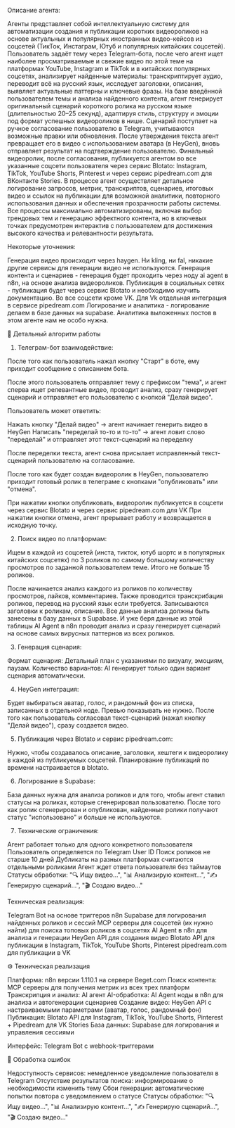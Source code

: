Описание агента:

Агенты представляет собой интеллектуальную систему для автоматизации создания и публикации коротких видеороликов на основе актуальных и популярных иностранных видео-кейсов из соцсетей (ТикТок, Инстаграм, Ютуб и популярных китайских соцсетей). Пользователь задаёт тему через Telegram-бота, после чего агент ищет наиболее просматриваемые и свежие видео по этой теме на платформах YouTube, Instagram и TikTok и в китайских популярных соцсетях, анализирует найденные материалы: транскриптирует аудио, переводит всё на русский язык, исследует заголовки, описания, выявляет актуальные паттерны и ключевые фразы.
На базе введённой пользователем темы и анализа найденного контента, агент генерирует оригинальный сценарий короткого ролика на русском языке (длительностью 20–25 секунд), адаптируя стиль, структуру и эмоции под формат успешных видеороликов в нише. Сценарий поступает на ручное согласование пользователю в Telegram, учитываются возможные правки или обновления. После утверждения текста агент превращает его в видео с использованием аватара (в HeyGen), вновь отправляет результат на подтверждение пользователю. Финальный видеоролик, после согласования, публикуется агентом во все указанные соцсети пользователя через сервис Blotato: Instagram, TikTok, YouTube Shorts, Pinterest и через сервис pipedream.com для ВКонтакте Stories.
В процессе агент осуществляет детальное логирование запросов, метрик, транскриптов, сценариев, итоговых видео и ссылок на публикации для возможной аналитики, повторного использования данных и обеспечения прозрачности работы системы. Все процессы максимально автоматизированы, включая выбор трендовых тем и генерацию эффектного контента, но в ключевых точках предусмотрен интерактив с пользователем для достижения высокого качества и релевантности результата.

Некоторые уточнения:

Генерация видео происходит через haygen. Ни kling, ни fal, никакие другие сервисы для генерации видео не используются.
Генерация контента и сценариев - генерация будет проходить через ноду ai agent в n8n, на основе анализа видеороликов.
Публикация в социальных сетях - публикация будет через сервис Blotato и необходимо изучить документацию. Во все соцсети кроме VK. Для Vk отдельная интеграция в сервисе pipedream.com
Логирование и аналитика - логирование делаем в базе данных на supabase. Аналитика выложенных постов в этом агенте нам не особо нужна.

🤖 Детальный алгоритм работы

1. Телеграм-бот взаимодействие:

После того как пользователь нажал кнопку "Старт" в боте, ему приходит сообщение с описанием бота.

После этого пользователь отправляет тему с префиксом "тема", и агент сперва ищет релевантные видео, проводит анализ, сразу генерирует сценарий и отправляет его пользователю с кнопкой "Делай видео".

Пользователь может ответить:

Нажать кнопку "Делай видео" → агент начинает генерить видео в HeyGen
Написать "переделай то-то и то-то" → агент ловит слово "переделай" и отправляет этот текст-сценарий на переделку

После переделки текста, агент снова присылает исправленный текст-сценарий пользователю на согласование.

После того как будет создан видеоролик в HeyGen, пользователю приходит готовый ролик в телеграме с кнопками "опубликовать" или "отмена".

При нажатии кнопки опубликовать, видеоролик публикуется в соцсети через сервис Blotato и через сервис pipedream.com для VK
При нажатии кнопки отмена, агент прерывает работу и возвращается в исходную точку.

2. Поиск видео по платформам:

Ищем в каждой из соцсетей (инста, тикток, ютуб шортс и в популярных китайских соцсетях) по 3 роликов по самому большому количеству просмотров по заданной пользователем теме. Итого не больше 15 роликов.

После начинается анализ каждого из роликов по количеству просмотров, лайков, комментариев. Также проводится транскрибация роликов, перевод на русский язык если требуется. Записываются заголовки к роликам, описание. Все данные анализа должны быть занесены в базу данных в Supabase. И уже беря данные из этой таблицы AI Agent в n8n проводит анализ и сразу генерирует сценарий на основе самых вирусных паттернов из всех роликов.

3. Генерация сценария:

Формат сценария: Детальный план с указаниями по визуалу, эмоциям, паузам.
Количество вариантов: AI генерирует только один вариант сценария автоматически.

4. HeyGen интеграция:

Будет выбираться аватар, голос, и рандомный фон из списка, записанных в отдельной ноде. Превью показывать не нужно. После того как пользователь согласовал текст-сценарий (нажал кнопку "Делай видео"), сразу создается видео.

5. Публикация через Blotato и сервис pipedream.com:

Нужно, чтобы создавалось описание, заголовки, хештеги к видеоролику в каждой из публикуемых соцсетей. Планирование публикаций по времени настраивается в blotato.

6. Логирование в Supabase:

База данных нужна для анализа роликов и для того, чтобы агент ставил статусы на роликах, которые сгенерировал пользователю. После того как ролик сгенерирован и опубликован, найденные ролики получают статус "использовано" и больше не используются.

7. Технические ограничения:

Агент работает только для одного конкретного пользователя
Пользователь определяется по Telegram User ID
Поиск роликов не старше 10 дней
Дубликаты на разных платформах считаются отдельными роликами
Агент ждет ответа пользователя без таймаутов
Статусы обработки: "🔍 Ищу видео...", "📊 Анализирую контент...", "✍️ Генерирую сценарий...", "🎬 Создаю видео..."

Техническая реализация:

Telegram Bot на основе триггеров n8n
Supabase для логирования найденных роликов и сессий
MCP серверы для соцсетей (их нужно найти) для поиска топовых роликов в соцсетях
AI Agent в n8n для анализа и генерации
HeyGen API для создания видео
Blotato API для публикации в Instagram, TikTok, YouTube Shorts, Pinterest
pipedream.com для публикации в VK


⚙️ Техническая реализация

Платформа: n8n версии 1.110.1 на сервере Beget.com
Поиск контента: MCP серверы для получения метрик из всех трех платформ
Транскрипция и анализ: AI агент
AI-обработка: AI Agent ноды в n8n для анализа и автогенерации сценариев
Создание видео: HeyGen API с настраиваемыми параметрами (аватар, голос, рандомный фон)
Публикация: Blotato API для Instagram, TikTok, YouTube Shorts, Pinterest + Pipedream для VK Stories
База данных: Supabase для логирования и управления сессиями

Интерфейс: Telegram Bot с webhook-триггерами

🚨 Обработка ошибок

Недоступность сервисов: немедленное уведомление пользователя в Telegram
Отсутствие результатов поиска: информирование о необходимости изменить тему
Сбои генерации: автоматические попытки повтора с уведомлением о статусе
Статусы обработки: "🔍 Ищу видео...", "📊 Анализирую контент...", "✍️ Генерирую сценарий...", "🎬 Создаю видео..."